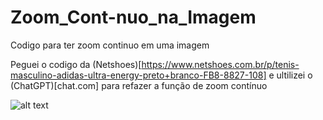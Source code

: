 # Zoom_Cont-nuo_na_Imagem
Codigo para ter zoom continuo em uma imagem

Peguei o codigo da (Netshoes)[https://www.netshoes.com.br/p/tenis-masculino-adidas-ultra-energy-preto+branco-FB8-8827-108] e ultilizei o (ChatGPT)[chat.com] para refazer a função de zoom contínuo

![alt text](<Zoom Continuo-1.gif>)
